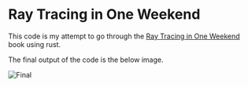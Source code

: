 # Ray Tracing in One Weekend

This code is my attempt to go through the [Ray Tracing in One Weekend](https://raytracing.github.io/books/RayTracingInOneWeekend.html) book using rust.

The final output of the code is the below image.

![Final](images/image_19.ppm)



